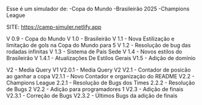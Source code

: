 Esse é um simulador de:
-Copa do Mundo
-Brasileirão 2025
-Champions League

SITE: https://camp-simuler.netlify.app


V 0.9 - Copa do Mundo
V 1.0 - Brasileirão
V 1.1 - Nova Estilização e limitação de gols na Copa do Mundo para 5
V 1.2 - Resolução de bug das rodadas infinitas
V 1.3 - Sistema de País Sede
V 1.4 - Novos estilos do Brasileirão
       V 1.4.1 - Atualizações De Estilos Gerais
V1.5 - Adição de domínio       

V2 - Media Query V1
       V2.0.1 - Media Query V2
V2.1 - Contador de posicão ao ganhar a copa
       V2.1.1 - Novo Contador e organização do README
V2.2 - Champions League
       2.2.1 - Resolução de Bugs dos Times
       2.2.2 - Resolução de Bugs 2
V2.2 - Adição para programadores 1
V2.3 - Adição de finais
       V2.3.1 - Correção de Bugs
       V2.3.2 - Últimos Bugs da adição de finais